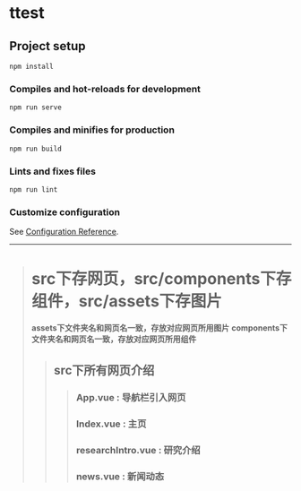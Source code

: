 # ttest

## Project setup
```
npm install
```

### Compiles and hot-reloads for development
```
npm run serve
```

### Compiles and minifies for production
```
npm run build
```

### Lints and fixes files
```
npm run lint
```

### Customize configuration
See [Configuration Reference](https://cli.vuejs.org/config/).

***
> # src下存网页，src/components下存组件，src/assets下存图片
>**assets下文件夹名和网页名一致，存放对应网页所用图片**
>**components下文件夹名和网页名一致，存放对应网页所用组件**
>> ## src下所有网页介绍
>>> ### App.vue : 导航栏引入网页
>>> ### Index.vue : 主页
>>> ### researchIntro.vue : 研究介绍
>>> ### news.vue : 新闻动态